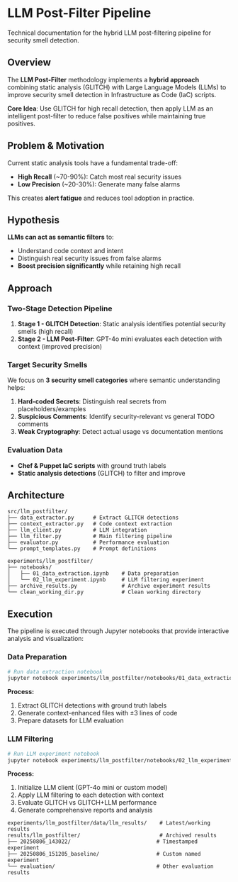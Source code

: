 # LLM Post-Filter Pipeline

Technical documentation for the hybrid LLM post-filtering pipeline for security smell detection.

## Overview

The **LLM Post-Filter** methodology implements a **hybrid approach** combining static analysis (GLITCH) with Large Language Models (LLMs) to improve security smell detection in Infrastructure as Code (IaC) scripts.

**Core Idea**: Use GLITCH for high recall detection, then apply LLM as an intelligent post-filter to reduce false positives while maintaining true positives.

## Problem & Motivation

Current static analysis tools have a fundamental trade-off:

- **High Recall** (~70-90%): Catch most real security issues
- **Low Precision** (~20-30%): Generate many false alarms

This creates **alert fatigue** and reduces tool adoption in practice.

## Hypothesis

**LLMs can act as semantic filters** to:

- Understand code context and intent
- Distinguish real security issues from false alarms
- **Boost precision significantly** while retaining high recall

## Approach

### Two-Stage Detection Pipeline

1. **Stage 1 - GLITCH Detection**: Static analysis identifies potential security smells (high recall)
2. **Stage 2 - LLM Post-Filter**: GPT-4o mini evaluates each detection with context (improved precision)

### Target Security Smells

We focus on **3 security smell categories** where semantic understanding helps:

1. **Hard-coded Secrets**: Distinguish real secrets from placeholders/examples
2. **Suspicious Comments**: Identify security-relevant vs general TODO comments
3. **Weak Cryptography**: Detect actual usage vs documentation mentions

### Evaluation Data

- **Chef & Puppet IaC scripts** with ground truth labels
- **Static analysis detections** (GLITCH) to filter and improve

## Architecture

```
src/llm_postfilter/
├── data_extractor.py      # Extract GLITCH detections
├── context_extractor.py   # Code context extraction
├── llm_client.py          # LLM integration
├── llm_filter.py          # Main filtering pipeline
├── evaluator.py           # Performance evaluation
└── prompt_templates.py    # Prompt definitions

experiments/llm_postfilter/
├── notebooks/
│   ├── 01_data_extraction.ipynb    # Data preparation
│   └── 02_llm_experiment.ipynb     # LLM filtering experiment
├── archive_results.py              # Archive experiment results
└── clean_working_dir.py            # Clean working directory
```

## Execution

The pipeline is executed through Jupyter notebooks that provide interactive analysis and visualization:

### Data Preparation

```bash
# Run data extraction notebook
jupyter notebook experiments/llm_postfilter/notebooks/01_data_extraction.ipynb
```

**Process:**

1. Extract GLITCH detections with ground truth labels
2. Generate context-enhanced files with ±3 lines of code
3. Prepare datasets for LLM evaluation

### LLM Filtering

```bash
# Run LLM experiment notebook
jupyter notebook experiments/llm_postfilter/notebooks/02_llm_experiment.ipynb
```

**Process:**

1. Initialize LLM client (GPT-4o mini or custom model)
2. Apply LLM filtering to each detection with context
3. Evaluate GLITCH vs GLITCH+LLM performance
4. Generate comprehensive reports and analysis

```
experiments/llm_postfilter/data/llm_results/    # Latest/working results
results/llm_postfilter/                         # Archived results
├── 20250806_143022/                           # Timestamped experiment
├── 20250806_151205_baseline/                  # Custom named experiment
└── evaluation/                                # Other evaluation results
```
